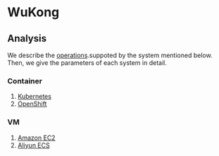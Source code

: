 # WuKong

##  Analysis

We describe the [operations](docs/Operations.md).suppoted by the system mentioned below.
Then, we give the parameters of each system in detail.

### Container

1. [Kubernetes](docs/Kubernetes-Analysis.md)
2. [OpenShift](docs/OpenShift-Analysis.md)


### VM
1. [Amazon EC2](docs/AmazonEc2-Analysis.md)
2. [Aliyun ECS](docs/AliyunECS-Analysis.md)
